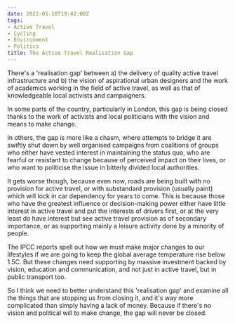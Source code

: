 ```yaml
---
date: 2022-05-10T19:42:00Z
tags:
- Active Travel
- Cycling
- Environment
- Politics
title: The Active Travel Realisation Gap
---
```


There's a 'realisation gap' between a) the delivery of quality active travel infrastructure and b) the vision of aspirational urban designers and the work of academics working in the field of active travel, as well as that of knowledgeable local activists and campaigners. 

In some parts of the country, particularly in London, this gap is being closed thanks to the work of activists and local politicians with the vision and means to make change. 

In others, the gap is more like a chasm, where attempts to bridge it are swiftly shut down by well organised campaigns from coalitions of groups who either have vested interest in maintaining the status quo, who are fearful or resistant to change because of perceived impact on their lives, or who want to politicise the issue in bitterly divided local authorities.

It gets worse though, because even now, roads are being built with no provision for active travel, or with substandard provision (usually paint) which will lock in car dependency for years to come. This is because those who have the greatest influence or decision-making power either have little interest in active travel and put the interests of drivers first, or at the very least do have interest but see active travel provision as of secondary importance, or as supporting mainly a leisure activity done by a minority of people.

The IPCC reports spell out how we must make major changes to our lifestyles if we are going to keep the global average temperature rise below 1.5C. But these changes need supporting by massive investment backed by vision, education and communication, and not just in active travel, but in public transport too. 

So I think we need to better understand this 'realisation gap' and examine all the things that are stopping us from closing it, and it's way more complicated than simply having a lack of money. Because if there's no vision and political will to make change, the gap will never be closed.
